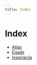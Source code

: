 ```yaml
---
title: Index
---
```


# Index

* [Atlas](/tales-of-tessalonia/gods#Artemis)
* [Egadir](/tales-of-tessalonia/gods#Egadir)
* [Inspiracija](/tales-of-tessalonia/inspiration)
